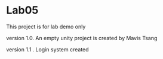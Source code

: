 # Lab05
This project is for lab demo only

version 1.0. An empty unity project is created by Mavis Tsang

version 1.1 . Login system created
